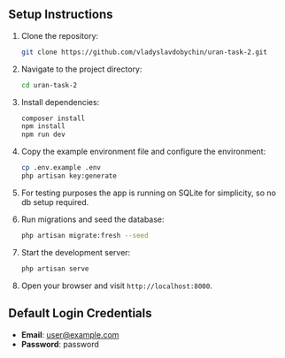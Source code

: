 ## Setup Instructions

1. Clone the repository:
   ```bash
   git clone https://github.com/vladyslavdobychin/uran-task-2.git
   ```

2. Navigate to the project directory:
   ```bash
   cd uran-task-2
   ```

3. Install dependencies:
   ```bash
   composer install
   npm install
   npm run dev
   ```

4. Copy the example environment file and configure the environment:
   ```bash
   cp .env.example .env
   php artisan key:generate
   ```

5. For testing purposes the app is running on SQLite for simplicity, so no db setup required. 

6. Run migrations and seed the database:
   ```bash
   php artisan migrate:fresh --seed
   ```

7. Start the development server:
   ```bash
   php artisan serve
   ```

8. Open your browser and visit `http://localhost:8000`.

## Default Login Credentials

- **Email**: user@example.com
- **Password**: password

